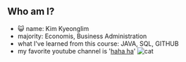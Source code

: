 ## Who am I?
- :smiley_cat: name: Kim Kyeonglim
- majority: Economis, Business Administration
- what I've learned from this course: JAVA, SQL, GITHUB
- my favorite youtube channel is '[haha ha](https://www.youtube.com/c/hahahaYouTube/videos)'
![cat](https://img.theqoo.net/img/ptBpL.jpg)